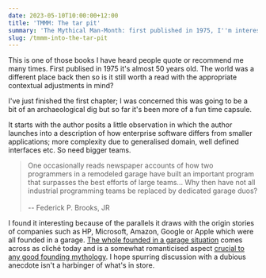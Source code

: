 ```yaml
---
date: 2023-05-10T10:00:00+12:00
title: 'TMMM: The tar pit'
summary: 'The Mythical Man-Month: first published in 1975, I''m interested to see how it''s aged'
slug: /tmmm-into-the-tar-pit
---
```


This is one of those books I have heard people quote or recommend me many times. First publised in 1975 it's almost 50 years old. The world was a different place back then so is it still worth a read with the appropriate contextual adjustments in mind?

I've just finished the first chapter; I was concerned this was going to be a bit of an archaeological dig but so far it's been more of a fun time capsule.

It starts with the author posits a little observation in which the author launches into a description of how enterprise software differs from smaller applications; more complexity due to generalised domain, well defined interfaces etc. So need bigger teams.

> One occasionally reads newspaper accounts of how two programmers in a remodeled garage have built an important program that surpasses the best efforts of large teams... Why then have not all industrial programming teams be replaced by dedicated garage duos?
\
\
-- Federick P. Brooks, JR

I found it interesting because of the parallels it draws with the origin stories of companies such as HP, Microsoft, Amazon, Google or Apple which were all founded in a garage. [The whole founded in a garage situation](https://www.fastcompany.com/90270226/the-origins-of-silicon-valleys-garage-myth) comes across as cliché today and is a somewhat romanticised aspect [crucial to any good founding mythology](https://www.theguardian.com/technology/2014/dec/05/steve-wozniak-apple-starting-in-a-garage-is-a-myth). I hope spurring discussion with a dubious anecdote isn't a harbinger of what's in store.

